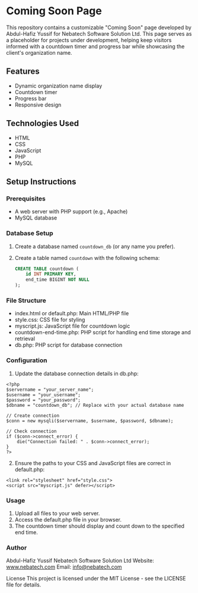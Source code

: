 # Coming Soon Page

This repository contains a customizable "Coming Soon" page developed by Abdul-Hafiz Yussif for Nebatech Software Solution Ltd. This page serves as a placeholder for projects under development, helping keep visitors informed with a countdown timer and progress bar while showcasing the client's organization name.

## Features

- Dynamic organization name display
- Countdown timer
- Progress bar
- Responsive design

## Technologies Used

- HTML
- CSS
- JavaScript
- PHP
- MySQL

## Setup Instructions

### Prerequisites

- A web server with PHP support (e.g., Apache)
- MySQL database

### Database Setup

1. Create a database named `countdown_db` (or any name you prefer).
2. Create a table named `countdown` with the following schema:

   ```sql
   CREATE TABLE countdown (
       id INT PRIMARY KEY,
       end_time BIGINT NOT NULL
   );
   ```

### File Structure
- index.html or default.php: Main HTML/PHP file
- style.css: CSS file for styling
- myscript.js: JavaScript file for countdown logic
- countdown-end-time.php: PHP script for handling end time storage and retrieval
- db.php: PHP script for database connection

### Configuration
1. Update the database connection details in db.php:

```
<?php
$servername = "your_server_name";
$username = "your_username";
$password = "your_password";
$dbname = "countdown_db"; // Replace with your actual database name

// Create connection
$conn = new mysqli($servername, $username, $password, $dbname);

// Check connection
if ($conn->connect_error) {
    die("Connection failed: " . $conn->connect_error);
}
?>
```

2. Ensure the paths to your CSS and JavaScript files are correct in default.php:
```
<link rel="stylesheet" href="style.css">
<script src="myscript.js" defer></script>
```

### Usage
1. Upload all files to your web server.
2. Access the default.php file in your browser.
3. The countdown timer should display and count down to the specified end time.

### Author
Abdul-Hafiz Yussif
Nebatech Software Solution Ltd
Website: www.nebatech.com
Email: info@nebatech.com

License
This project is licensed under the MIT License - see the LICENSE file for details.